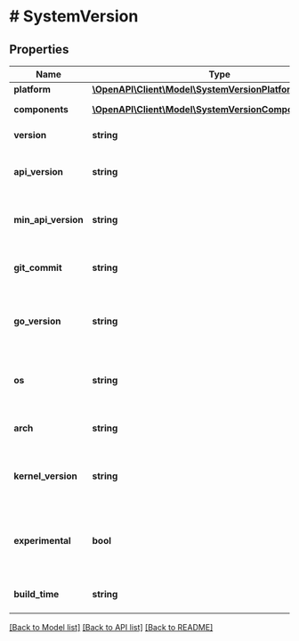 # # SystemVersion

## Properties

Name | Type | Description | Notes
------------ | ------------- | ------------- | -------------
**platform** | [**\OpenAPI\Client\Model\SystemVersionPlatform**](SystemVersionPlatform.md) |  | [optional]
**components** | [**\OpenAPI\Client\Model\SystemVersionComponentsInner[]**](SystemVersionComponentsInner.md) | Information about system components | [optional]
**version** | **string** | The version of the daemon | [optional]
**api_version** | **string** | The default (and highest) API version that is supported by the daemon | [optional]
**min_api_version** | **string** | The minimum API version that is supported by the daemon | [optional]
**git_commit** | **string** | The Git commit of the source code that was used to build the daemon | [optional]
**go_version** | **string** | The version Go used to compile the daemon, and the version of the Go runtime in use. | [optional]
**os** | **string** | The operating system that the daemon is running on (\&quot;linux\&quot; or \&quot;windows\&quot;) | [optional]
**arch** | **string** | The architecture that the daemon is running on | [optional]
**kernel_version** | **string** | The kernel version (&#x60;uname -r&#x60;) that the daemon is running on.  This field is omitted when empty. | [optional]
**experimental** | **bool** | Indicates if the daemon is started with experimental features enabled.  This field is omitted when empty / false. | [optional]
**build_time** | **string** | The date and time that the daemon was compiled. | [optional]

[[Back to Model list]](../../README.md#models) [[Back to API list]](../../README.md#endpoints) [[Back to README]](../../README.md)
